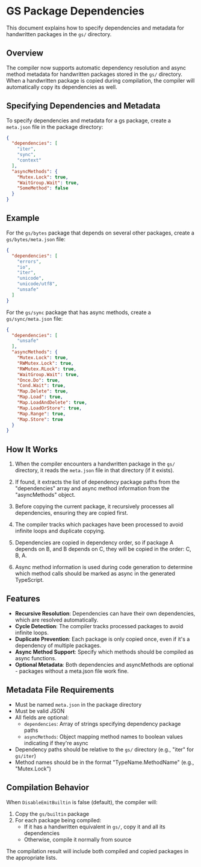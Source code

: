 # GS Package Dependencies

This document explains how to specify dependencies and metadata for handwritten packages in the `gs/` directory.

## Overview

The compiler now supports automatic dependency resolution and async method metadata for handwritten packages stored in the `gs/` directory. When a handwritten package is copied during compilation, the compiler will automatically copy its dependencies as well.

## Specifying Dependencies and Metadata

To specify dependencies and metadata for a gs package, create a `meta.json` file in the package directory:

```json
{
  "dependencies": [
    "iter",
    "sync", 
    "context"
  ],
  "asyncMethods": {
    "Mutex.Lock": true,
    "WaitGroup.Wait": true,
    "SomeMethod": false
  }
}
```

## Example

For the `gs/bytes` package that depends on several other packages, create a `gs/bytes/meta.json` file:

```json
{
  "dependencies": [
    "errors",
    "io",
    "iter", 
    "unicode",
    "unicode/utf8",
    "unsafe"
  ]
}
```

For the `gs/sync` package that has async methods, create a `gs/sync/meta.json` file:

```json
{
  "dependencies": [
    "unsafe"
  ],
  "asyncMethods": {
    "Mutex.Lock": true,
    "RWMutex.Lock": true,
    "RWMutex.RLock": true,
    "WaitGroup.Wait": true,
    "Once.Do": true,
    "Cond.Wait": true,
    "Map.Delete": true,
    "Map.Load": true,
    "Map.LoadAndDelete": true,
    "Map.LoadOrStore": true,
    "Map.Range": true,
    "Map.Store": true
  }
}
```

## How It Works

1. When the compiler encounters a handwritten package in the `gs/` directory, it reads the `meta.json` file in that directory (if it exists).

2. If found, it extracts the list of dependency package paths from the "dependencies" array and async method information from the "asyncMethods" object.

3. Before copying the current package, it recursively processes all dependencies, ensuring they are copied first.

4. The compiler tracks which packages have been processed to avoid infinite loops and duplicate copying.

5. Dependencies are copied in dependency order, so if package A depends on B, and B depends on C, they will be copied in the order: C, B, A.

6. Async method information is used during code generation to determine which method calls should be marked as async in the generated TypeScript.

## Features

- **Recursive Resolution**: Dependencies can have their own dependencies, which are resolved automatically.
- **Cycle Detection**: The compiler tracks processed packages to avoid infinite loops.
- **Duplicate Prevention**: Each package is only copied once, even if it's a dependency of multiple packages.
- **Async Method Support**: Specify which methods should be compiled as async functions.
- **Optional Metadata**: Both dependencies and asyncMethods are optional - packages without a meta.json file work fine.

## Metadata File Requirements

- Must be named `meta.json` in the package directory
- Must be valid JSON
- All fields are optional:
  - `dependencies`: Array of strings specifying dependency package paths
  - `asyncMethods`: Object mapping method names to boolean values indicating if they're async
- Dependency paths should be relative to the `gs/` directory (e.g., "iter" for `gs/iter`)
- Method names should be in the format "TypeName.MethodName" (e.g., "Mutex.Lock")

## Compilation Behavior

When `DisableEmitBuiltin` is false (default), the compiler will:

1. Copy the `gs/builtin` package
2. For each package being compiled:
   - If it has a handwritten equivalent in `gs/`, copy it and all its dependencies
   - Otherwise, compile it normally from source

The compilation result will include both compiled and copied packages in the appropriate lists. 